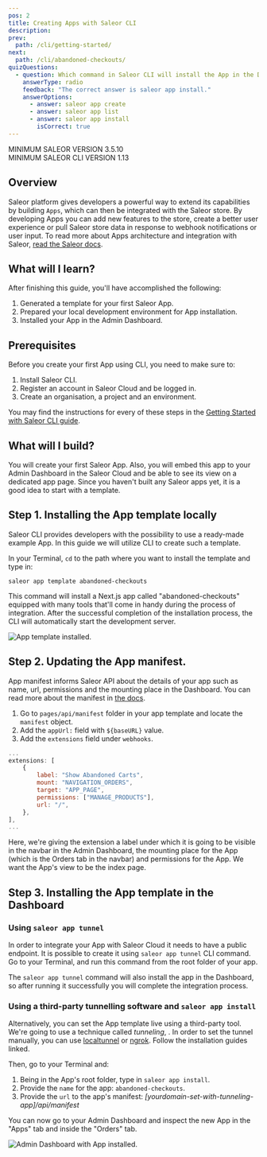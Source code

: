 ```yaml
---
pos: 2
title: Creating Apps with Saleor CLI
description:
prev:
  path: /cli/getting-started/
next:
  path: /cli/abandoned-checkouts/
quizQuestions:
  - question: Which command in Saleor CLI will install the App in the Dashboard?
    answerType: radio
    feedback: "The correct answer is saleor app install."
    answerOptions:
      - answer: saleor app create
      - answer: saleor app list
      - answer: saleor app install
        isCorrect: true
---
```


MINIMUM SALEOR VERSION
3.5.10<br/>
MINIMUM SALEOR CLI VERSION
1.13

## Overview

Saleor platform gives developers a powerful way to extend its capabilities by building `Apps`, which can then be integrated with the Saleor store. By developing Apps you can add new features to the store, create a better user experience or pull Saleor store data in response to webhook notifications or user input. To read more about Apps architecture and integration with Saleor, [read the Saleor docs](https://docs.saleor.io/docs/3.x/developer/extending/apps/key-concepts).

## What will I learn?

After finishing this guide, you'll have accomplished the following:

1. Generated a template for your first Saleor App.
2. Prepared your local development environment for App installation.
3. Installed your App in the Admin Dashboard.

## Prerequisites

Before you create your first App using CLI, you need to make sure to:

1. Install Saleor CLI.
2. Register an account in Saleor Cloud and be logged in.
3. Create an organisation, a project and an environment.

You may find the instructions for every of these steps in the [Getting Started with Saleor CLI guide](/cli/getting-started).

## What will I build?

You will create your first Saleor App. Also, you will embed this app to your Admin Dashboard in the Saleor Cloud and be able to see its view on a dedicated app page. Since you haven't built any Saleor apps yet, it is a good idea to start with a template.

## Step 1. Installing the App template locally

Saleor CLI provides developers with the possibility to use a ready-made example App. In this guide we will utilize CLI to create such a template.

In your Terminal, `cd` to the path where you want to install the template and type in:

`saleor app template abandoned-checkouts`

This command will install a Next.js app called "abandoned-checkouts" equipped with many tools that'll come in handy during the process of integration. After the successful completion of the installation process, the CLI will automatically start the development server.

![App template installed.](/images/app-template.png)

## Step 2. Updating the App manifest.

App manifest informs Saleor API about the details of your app such as name, url, permissions and the mounting place in the Dashboard. You can read more about the manifest in [the docs](https://docs.saleor.io/docs/3.x/developer/extending/apps/manifest).

1. Go to `pages/api/manifest` folder in your app template and locate the `manifest` object.
2. Add the `appUrl:` field with `${baseURL}` value.
3. Add the `extensions` field under `webhooks`.

```jsx
...
extensions: [
	{
		label: "Show Abandoned Carts",
		mount: "NAVIGATION_ORDERS",
		target: "APP_PAGE",
		permissions: ["MANAGE_PRODUCTS"],
		url: "/",
	},
],
...
```

Here, we're giving the extension a label under which it is going to be visible in the navbar in the Admin Dashboard, the mounting place for the App (which is the Orders tab in the navbar) and permissions for the App. We want the App's view to be the index page.

## Step 3. Installing the App template in the Dashboard

### Using `saleor app tunnel`

In order to integrate your App with Saleor Cloud it needs to have a public endpoint. It is possible to create it using `saleor app tunnel` CLI command. Go to your Terminal, and run this command from the root folder of your app.

The `saleor app tunnel` command will also install the app in the Dashboard, so after running it successfully you will complete the integration process.

### Using a third-party tunnelling software and `saleor app install`

Alternatively, you can set the App template live using a third-party tool. We're going to use a technique called _tunneling_, . In order to set the tunnel manually, you can use [localtunnel](https://theboroer.github.io/localtunnel-www/) or [ngrok](https://ngrok.com/). Follow the installation guides linked.

Then, go to your Terminal and:

1. Being in the App's root folder, type in `saleor app install`.
2. Provide the `name` for the app: `abandoned-checkouts`.
3. Provide the `url` to the app's manifest: _[yourdomain-set-with-tunneling-app]/api/manifest_

You can now go to your Admin Dashboard and inspect the new App in the "Apps" tab and inside the "Orders" tab.

![Admin Dashboard with App installed.](/images/app-installed.png)
